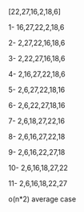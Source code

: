 [22,27,16,2,18,6]

1- 16,27,22,2,18,6

2- 2,27,22,16,18,6

3- 2,22,27,16,18,6

4- 2,16,27,22,18,6

5- 2,6,27,22,18,16

6- 2,6,22,27,18,16

7- 2,6,18,27,22,16

8- 2,6,16,27,22,18

9- 2,6,16,22,27,18

10- 2,6,16,18,27,22

11- 2,6,16,18,22,27

o(n*2) average case

